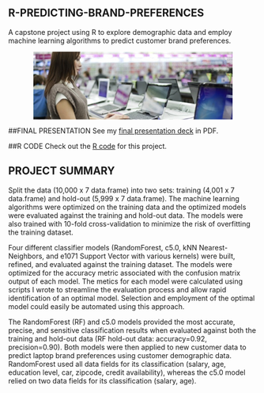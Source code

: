 ## R-PREDICTING-BRAND-PREFERENCES
A capstone project using R to explore demographic data and employ machine learning algorithms to predict customer brand preferences.

<P align="center">
<IMG SRC="Laptop.jpg" width=80% align="center"></IMG>
</P>

##FINAL PRESENTATION
See my <A HREF="R-Predicting-Brand-Preferences/R_Predicting_Brand_Preferences_BFauber_2016.pdf" target="_blank">final presentation deck</A> in PDF.

##R CODE
Check out the <A HREF="R-Predicting-Brand-Preferences/R_Predicting_Brand_Preferences_BFauber_2016.R" target="_blank">R code</A> for this project.

## PROJECT SUMMARY
Split the data (10,000 x 7 data.frame) into two sets: training (4,001 x 7 data.frame) and hold-out (5,999 x 7 data.frame).  The machine learning algorithms were optimized on the training data and the optimized models were evaluated against the training and hold-out data.  The models were also trained with 10-fold cross-validation to minimize the risk of overfitting the training dataset.

Four different classifier models (RandomForest, c5.0, kNN Nearest-Neighbors, and e1071 Support Vector with various kernels) were built, refined, and evaluated against the training dataset.  The models were optimized for the accuracy metric associated with the confusion matrix output of each model.  The metics for each model were calculated using scripts I wrote to streamline the evaluation process and allow rapid identification of an optimal model.  Selection and employment of the optimal model could easily be automated using this approach.  

The RandomForest (RF) and c5.0 models provided the most accurate, precise, and sensitive classification results when evaluated against both the training and hold-out data (RF hold-out data: accuracy=0.92, precision=0.90).  Both models were then applied to new customer data to predict laptop brand preferences using customer demographic data.  RandomForest used all data fields for its classification (salary, age, education level, car, zipcode, credit availability), whereas the c5.0 model relied on two data fields for its classification (salary, age).
